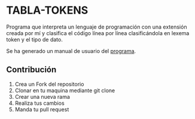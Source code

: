 # TABLA-TOKENS
Programa que interpreta un lenguaje de programación con una extensión creada por mí y clasifica el código línea por línea clasificándola en lexema token y el tipo de dato.

Se ha generado un manual de usuario del [programa](https://drive.google.com/file/d/1-iIdFoDyYPr0rPdaCwwlVIj75m7KcEYA/view?usp=sharing "programa").


Contribución
------------
1. Crea un Fork del repositorio
2. Clonar en tu maquina mediante git clone 
3. Crear una nueva rama
4. Realiza tus cambios
5. Manda tu pull request
